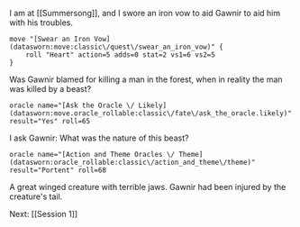 I am at [[Summersong]], and I swore an iron vow to aid Gawnir to aid him with his troubles.
```iron-vault-mechanics
move "[Swear an Iron Vow](datasworn:move:classic\/quest\/swear_an_iron_vow)" {
    roll "Heart" action=5 adds=0 stat=2 vs1=6 vs2=5
}
```
Was Gawnir blamed for killing a man in the forest, when in reality the man was killed by a beast?
```iron-vault-mechanics
oracle name="[Ask the Oracle \/ Likely](datasworn:move.oracle_rollable:classic\/fate\/ask_the_oracle.likely)" result="Yes" roll=65
```
I ask Gawnir: What was the nature of this beast?
```iron-vault-mechanics
oracle name="[Action and Theme Oracles \/ Theme](datasworn:oracle_rollable:classic\/action_and_theme\/theme)" result="Portent" roll=68
```
A great winged creature with terrible jaws. Gawnir had been injured by the creature's tail.

Next: [[Session 1]]



